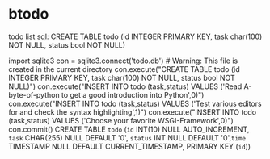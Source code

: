 btodo
=====

todo list
sql: CREATE TABLE todo (id INTEGER PRIMARY KEY, task char(100) NOT NULL, status bool NOT NULL)

import sqlite3
con = sqlite3.connect('todo.db') # Warning: This file is created in the current directory
con.execute("CREATE TABLE todo (id INTEGER PRIMARY KEY, task char(100) NOT NULL, status bool NOT NULL)")
con.execute("INSERT INTO todo (task,status) VALUES ('Read A-byte-of-python to get a good introduction into Python',0)")
con.execute("INSERT INTO todo (task,status) VALUES ('Test various editors for and check the syntax highlighting',1)")
con.execute("INSERT INTO todo (task,status) VALUES ('Choose your favorite WSGI-Framework',0)")
con.commit()
CREATE TABLE `todo` (`id` INT(10) NULL AUTO_INCREMENT, `task` CHAR(255) NULL DEFAULT '0', `status` INT NULL DEFAULT '0',`time` TIMESTAMP NULL DEFAULT CURRENT_TIMESTAMP, PRIMARY KEY (`id`))

